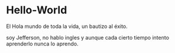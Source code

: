 # Hello-World
El Hola mundo de toda la vida, un bautizo al éxito.

soy Jefferson, no hablo ingles y aunque cada cierto tiempo intento aprenderlo nunca lo aprendo.
